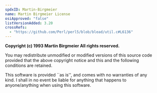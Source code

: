 ```yaml
---
spdxID: Martin-Birgmeier
name: Martin Birgmeier License
osiApproved: "false"
listVersionAdded: 3.20
crossRefs: 
  - "https://github.com/Perl/perl5/blob/blead/util.c#L6136"
---
```


**Copyright (c) 1993 Martin Birgmeier All rights reserved.**

You may redistribute unmodified or modified versions of this source code provided that the above copyright notice and this and the following conditions are retained.

This software is provided ``as is'', and comes with no warranties of any kind. I shall in no event be liable for anything that happens to anyone/anything when using this software.
